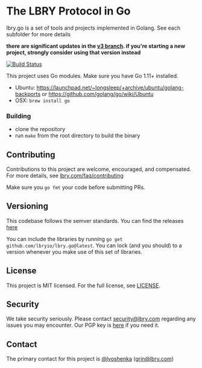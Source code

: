 # The LBRY Protocol in Go

lbry.go is a set of tools and projects implemented in Golang. See each subfolder for more details

**there are significant updates in the [v3 branch](https://github.com/lbryio/lbry.go/tree/v3). if you're starting a new project, strongly consider using that version instead**

[![Build Status](https://travis-ci.org/lbryio/lbry.go.svg?branch=master)](https://travis-ci.org/lbryio/lbry.go)

This project uses Go modules. Make sure you have Go 1.11+ installed.

- Ubuntu: https://launchpad.net/~longsleep/+archive/ubuntu/golang-backports or https://github.com/golang/go/wiki/Ubuntu
- OSX: `brew install go`
  
### Building

- clone the repository
- run `make` from the root directory to build the binary

## Contributing

Contributions to this project are welcome, encouraged, and compensated. For more details, see [lbry.com/faq/contributing](https://lbry.com/faq/contributing)

Make sure you `go fmt` your code before submitting PRs.

## Versioning

This codebase follows the semver standards. You can find the releases [here](https://github.com/lbryio/lbry.go/releases)

You can include the libraries by running `go get github.com/lbryio/lbry.go@latest`. 
You can lock (and you should) to a version whenever you make use of this set of libraries.

## License

This project is MIT licensed. For the full license, see [LICENSE](LICENSE).

## Security

We take security seriously. Please contact security@lbry.com regarding any issues you may encounter.
Our PGP key is [here](https://lbry.com/faq/pgp-key) if you need it.

## Contact

The primary contact for this project is [@lyoshenka](https://github.com/lyoshenka) (grin@lbry.com)
